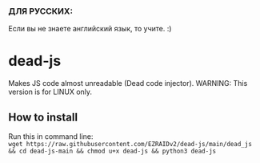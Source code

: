 ### ДЛЯ РУССКИХ:
Если вы не знаете английский язык, то учите. :)
# dead-js
Makes JS code almost unreadable (Dead code injector). 
WARNING: This version is for LINUX only.
## How to install
Run this in command line:
<br>
```wget https://raw.githubusercontent.com/EZRAIDv2/dead-js/main/dead_js && cd dead-js-main && chmod u+x dead-js && python3 dead-js```
